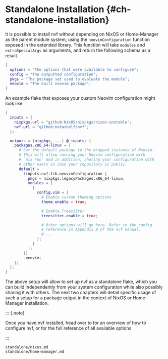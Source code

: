 # Standalone Installation {#ch-standalone-installation}

It is possible to install nvf without depending on NixOS or Home-Manager as the
parent module system, using the `neovimConfiguration` function exposed in the
extended library. This function will take `modules` and `extraSpecialArgs` as
arguments, and return the following schema as a result.

```nix
{
  options = "The options that were available to configure";
  config = "The outputted configuration";
  pkgs = "The package set used to evaluate the module";
  neovim = "The built neovim package";
}
```

An example flake that exposes your custom Neovim configuration might look like

```nix
{
  inputs = {
    nixpkgs.url = "github:NixOS/nixpkgs/nixos-unstable";
    nvf.url = "github:notashelf/nvf";
  };

  outputs = {nixpkgs, ...} @ inputs: {
    packages.x86_64-linux = {
      # Set the default package to the wrapped instance of Neovim.
      # This will allow running your Neovim configuration with
      # `nix run` and in addition, sharing your configuration with
      # other users in case your repository is public.
      default =
        (inputs.nvf.lib.neovimConfiguration {
          pkgs = nixpkgs.legacyPackages.x86_64-linux;
          modules = [
            {
              config.vim = {
                # Enable custom theming options
                theme.enable = true;

                # Enable Treesitter
                treesitter.enable = true;

                # Other options will go here. Refer to the config
                # reference in Appendix B of the nvf manual.
                # ...
              };
            }
          ];
        })
        .neovim;
    };
  };
}
```

<!-- TODO: mention the built-in flake template here when it is added -->

The above setup will allow to set up nvf as a standalone flake, which you can
build independently from your system configuration while also possibly sharing
it with others. The next two chapters will detail specific usage of such a setup
for a package output in the context of NixOS or Home-Manager installation.

::: {.note}

Once you have nvf installed, head over to [](#ch-configuring) for an overview of
how to configure nvf, or [](#ch-options) for the full reference of all available
options

:::

```{=include=} chapters
standalone/nixos.md
standalone/home-manager.md
```
